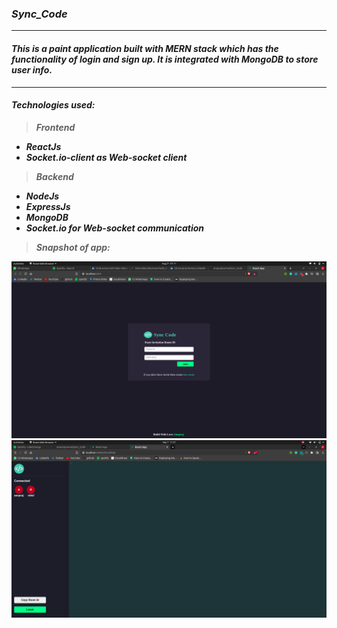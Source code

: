 ### ***Sync_Code***
---
#### *This is a paint application built with MERN stack which has the functionality of login and sign up. It is integrated with MongoDB to store user info.*

---

#### ***Technologies used:***
> ***Frontend***
* ***ReactJs***
* ***Socket.io-client as Web-socket client***

> ***Backend***
* ***NodeJs***
* ***ExpressJs***
* ***MongoDB***
* ***Socket.io for Web-socket communication***

> ***Snapshot of app:*** 

<img src="Images/Home.png" width="700px"/>
<img src="Images/Editor.png" width="700px"/>
